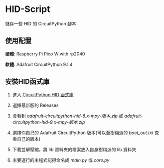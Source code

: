 # HID-Script
儲存一些 HID 的 CircuitPython 腳本
## 使用配置
**硬體**: Raspberry Pi Pico W with rp2040

**軟體**: Adafruit CircuitPython 9.1.4

## 安裝HID函式庫
1. 進入 [CircuitPython HID 函式庫](https://github.com/adafruit/Adafruit_CircuitPython_HID)

2. 選擇最新版的 Releases

3. 會看到 *adafruit-circuitpython-hid-8.x-mpy-版本.zip* 或 *adafruit-circuitpython-hid-9.x-mpy-版本.zip*

4. 選擇你自己的 Adafruit CircuitPython 版本(可以至樹梅派的 *boot_out.txt* 查看自己的版本)

5. 下載並解壓縮，將 lib 資料夾的檔案放入自身樹梅派的 lib 資料夾

6. 主要運行的主程式記得命名成 *main\.py* 或 *core\.py*